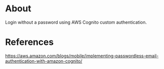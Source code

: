 # About

Login without a password using AWS Cognito custom authentication.

# References

https://aws.amazon.com/blogs/mobile/implementing-passwordless-email-authentication-with-amazon-cognito/
